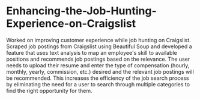 # Enhancing-the-Job-Hunting-Experience-on-Craigslist
Worked on improving customer experience while job hunting on Craigslist. Scraped job postings from Craigslist using Beautiful Soup and developed a feature that uses text analysis to map an employee's skill to available positions and recommends job postings based on the relevance. The user needs to upload their resume and enter the type of compensation (hourly, monthly, yearly, commission, etc.) desired and the relevant job postings will be recommended. This increases the efficiency of the job search process by eliminating the need for a user to search through multiple categories to find the right opportunity for them.
